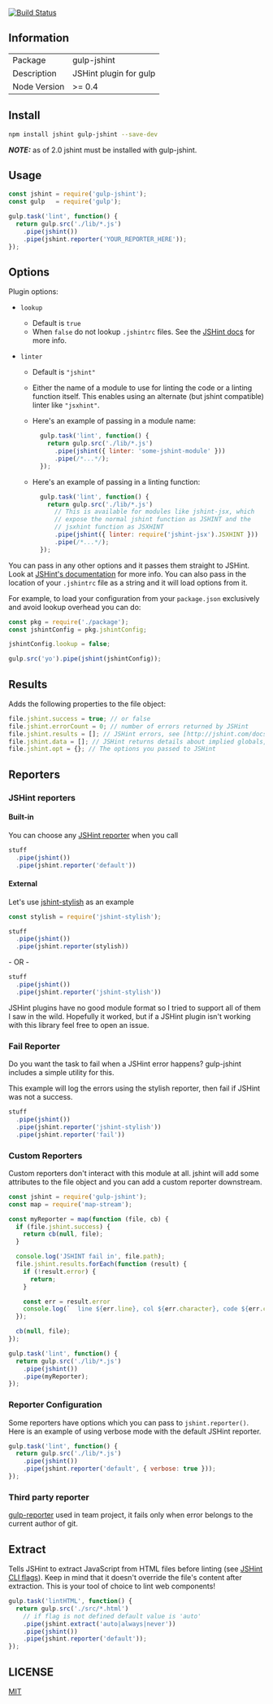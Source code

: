 [![Build Status](https://travis-ci.org/spalger/gulp-jshint.svg?branch=master)](https://travis-ci.org/spalger/gulp-jshint)

## Information

<table>
<tr>
<td>Package</td><td>gulp-jshint</td>
</tr>
<tr>
<td>Description</td>
<td>JSHint plugin for gulp</td>
</tr>
<tr>
<td>Node Version</td>
<td>>= 0.4</td>
</tr>
</table>

## Install

```sh
npm install jshint gulp-jshint --save-dev
```

***NOTE:*** as of 2.0 jshint must be installed with gulp-jshint.

## Usage

```js
const jshint = require('gulp-jshint');
const gulp   = require('gulp');

gulp.task('lint', function() {
  return gulp.src('./lib/*.js')
    .pipe(jshint())
    .pipe(jshint.reporter('YOUR_REPORTER_HERE'));
});
```

## Options

Plugin options:

- `lookup`
  - Default is `true`
  - When `false` do not lookup `.jshintrc` files. See the [JSHint docs](http://www.jshint.com/docs/) for more info.

- `linter`
  - Default is `"jshint"`
  - Either the name of a module to use for linting the code or a linting function itself. This enables using an alternate (but jshint compatible) linter like `"jsxhint"`.
  - Here's an example of passing in a module name:

    ```js
      gulp.task('lint', function() {
        return gulp.src('./lib/*.js')
          .pipe(jshint({ linter: 'some-jshint-module' }))
          .pipe(/*...*/);
      });
    ```

  - Here's an example of passing in a linting function:

    ```js
      gulp.task('lint', function() {
        return gulp.src('./lib/*.js')
          // This is available for modules like jshint-jsx, which
          // expose the normal jshint function as JSHINT and the
          // jsxhint function as JSXHINT
          .pipe(jshint({ linter: require('jshint-jsx').JSXHINT }))
          .pipe(/*...*/);
      });
    ```

You can pass in any other options and it passes them straight to JSHint. Look at [JSHint's documentation](https://jshint.com/docs/options/) for more info. You can also pass in the location of your `.jshintrc` file as a string and it will load options from it.

For example, to load your configuration from your `package.json` exclusively and avoid lookup overhead you can do:

```js
const pkg = require('./package');
const jshintConfig = pkg.jshintConfig;

jshintConfig.lookup = false;

gulp.src('yo').pipe(jshint(jshintConfig));
```

## Results

Adds the following properties to the file object:

```js
file.jshint.success = true; // or false
file.jshint.errorCount = 0; // number of errors returned by JSHint
file.jshint.results = []; // JSHint errors, see [http://jshint.com/docs/reporters/](http://jshint.com/docs/reporters/)
file.jshint.data = []; // JSHint returns details about implied globals, cyclomatic complexity, etc
file.jshint.opt = {}; // The options you passed to JSHint
```

## Reporters

### JSHint reporters

#### Built-in

You can choose any [JSHint reporter](https://github.com/jshint/jshint/tree/master/src/reporters)
when you call

```js
stuff
  .pipe(jshint())
  .pipe(jshint.reporter('default'))
```

#### External

Let's use [jshint-stylish](https://github.com/sindresorhus/jshint-stylish) as an example

```js
const stylish = require('jshint-stylish');

stuff
  .pipe(jshint())
  .pipe(jshint.reporter(stylish))
```

\- OR -

```js
stuff
  .pipe(jshint())
  .pipe(jshint.reporter('jshint-stylish'))
```

JSHint plugins have no good module format so I tried to support all of them I saw in the wild. Hopefully it worked, but if a JSHint plugin isn't working with this library feel free to open an issue.

### Fail Reporter

Do you want the task to fail when a JSHint error happens? gulp-jshint includes a simple utility for this.

This example will log the errors using the stylish reporter, then fail if JSHint was not a success.

```js
stuff
  .pipe(jshint())
  .pipe(jshint.reporter('jshint-stylish'))
  .pipe(jshint.reporter('fail'))
```

### Custom Reporters

Custom reporters don't interact with this module at all. jshint will add some attributes to the file object and you can add a custom reporter downstream.

```js
const jshint = require('gulp-jshint');
const map = require('map-stream');

const myReporter = map(function (file, cb) {
  if (file.jshint.success) {
    return cb(null, file);
  }

  console.log('JSHINT fail in', file.path);
  file.jshint.results.forEach(function (result) {
    if (!result.error) {
      return;
    }

    const err = result.error
    console.log(`  line ${err.line}, col ${err.character}, code ${err.code}, ${err.reason}`);
  });

  cb(null, file);
});

gulp.task('lint', function() {
  return gulp.src('./lib/*.js')
    .pipe(jshint())
    .pipe(myReporter);
});
```

### Reporter Configuration

Some reporters have options which you can pass to `jshint.reporter()`. Here is an example of using verbose mode with the default JSHint reporter.

```js
gulp.task('lint', function() {
  return gulp.src('./lib/*.js')
    .pipe(jshint())
    .pipe(jshint.reporter('default', { verbose: true }));
});
```

### Third party reporter

[gulp-reporter](https://github.com/gucong3000/gulp-reporter) used in team project, it fails only when error belongs to the current author of git.

## Extract

Tells JSHint to extract JavaScript from HTML files before linting (see [JSHint CLI flags](http://www.jshint.com/docs/cli/)). Keep in mind that it doesn't override the file's content after extraction. This is your tool of choice to lint web components!

```js
gulp.task('lintHTML', function() {
  return gulp.src('./src/*.html')
    // if flag is not defined default value is 'auto'
    .pipe(jshint.extract('auto|always|never'))
    .pipe(jshint())
    .pipe(jshint.reporter('default'));
});
```

## LICENSE

[MIT](LICENSE)
